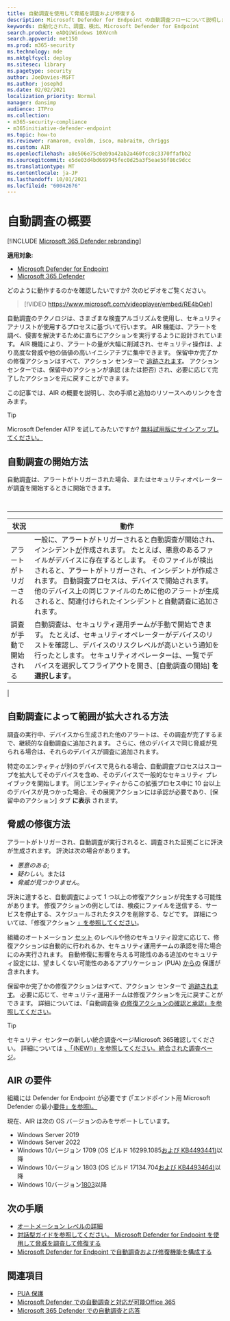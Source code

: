 ```yaml
---
title: 自動調査を使用して脅威を調査および修復する
description: Microsoft Defender for Endpoint の自動調査フローについて説明します。
keywords: 自動化された、調査、検出、Microsoft Defender for Endpoint
search.product: eADQiWindows 10XVcnh
search.appverid: met150
ms.prod: m365-security
ms.technology: mde
ms.mktglfcycl: deploy
ms.sitesec: library
ms.pagetype: security
author: JoeDavies-MSFT
ms.author: josephd
ms.date: 02/02/2021
localization_priority: Normal
manager: dansimp
audience: ITPro
ms.collection:
- m365-security-compliance
- m365initiative-defender-endpoint
ms.topic: how-to
ms.reviewer: ramarom, evaldm, isco, mabraitm, chriggs
ms.custom: AIR
ms.openlocfilehash: a8e506e75c0eb9a42ab2a460fcc8c3370ffafbb2
ms.sourcegitcommit: e5de03d4bd669945fec0d25a3f5eae56f86c9dcc
ms.translationtype: MT
ms.contentlocale: ja-JP
ms.lasthandoff: 10/01/2021
ms.locfileid: "60042676"
---
```

# <a name="overview-of-automated-investigations"></a>自動調査の概要

[!INCLUDE [Microsoft 365 Defender rebranding](../../includes/microsoft-defender.md)]

**適用対象:**
- [Microsoft Defender for Endpoint](https://go.microsoft.com/fwlink/p/?linkid=2154037)
- [Microsoft 365 Defender](https://go.microsoft.com/fwlink/?linkid=2118804)

どのように動作するのかを確認したいですか? 次のビデオをご覧ください。

> [!VIDEO https://www.microsoft.com/videoplayer/embed/RE4bOeh]

自動調査のテクノロジは、さまざまな検査アルゴリズムを使用し、セキュリティ アナリストが使用するプロセスに基づいて行います。 AIR 機能は、アラートを調べ、侵害を解決するために直ちにアクションを実行するように設計されています。 AIR 機能により、アラートの量が大幅に削減され、セキュリティ操作は、より高度な脅威や他の価値の高いイニシアチブに集中できます。 保留中か完了かの修復アクションはすべて、アクション センターで [追跡されます](auto-investigation-action-center.md)。 アクション センターでは、保留中のアクションが承認 (または拒否) され、必要に応じて完了したアクションを元に戻すことができます。

この記事では、AIR の概要を説明し、次の手順と追加のリソースへのリンクを含みます。

> [!TIP]
> Microsoft Defender ATP を試してみたいですか? [無料試用版にサインアップしてください。](https://signup.microsoft.com/create-account/signup?products=7f379fee-c4f9-4278-b0a1-e4c8c2fcdf7e&ru=https://aka.ms/MDEp2OpenTrial?ocid=docs-wdatp-automated-investigations-abovefoldlink)

## <a name="how-the-automated-investigation-starts"></a>自動調査の開始方法

自動調査は、アラートがトリガーされた場合、またはセキュリティオペレーターが調査を開始するときに開始できます。

<br>

****

|状況|動作|
|---|---|
|アラートがトリガーされる|一般に、アラートがトリガーされると自動調査[](review-alerts.md)が開始され、インシデント[が](view-incidents-queue.md)作成されます。 たとえば、悪意のあるファイルがデバイスに存在するとします。 そのファイルが検出されると、アラートがトリガーされ、インシデントが作成されます。 自動調査プロセスは、デバイスで開始されます。 他のデバイス上の同じファイルのために他のアラートが生成されると、関連付けられたインシデントと自動調査に追加されます。|
|調査が手動で開始される|自動調査は、セキュリティ運用チームが手動で開始できます。 たとえば、セキュリティオペレーターがデバイスのリストを確認し、デバイスのリスクレベルが高いという通知を行ったとします。 セキュリティオペレーターは、一覧でデバイスを選択してフライアウトを開き、[自動調査の開始] **を選択します**。|
|

## <a name="how-an-automated-investigation-expands-its-scope"></a>自動調査によって範囲が拡大される方法

調査の実行中、デバイスから生成された他のアラートは、その調査が完了するまで、継続的な自動調査に追加されます。 さらに、他のデバイスで同じ脅威が見られる場合は、それらのデバイスが調査に追加されます。

特定のエンティティが別のデバイスで見られる場合、自動調査プロセスはスコープを拡大してそのデバイスを含め、そのデバイスで一般的なセキュリティ プレイブックを開始します。 同じエンティティからこの拡張プロセス中に 10 台以上のデバイスが見つかった場合、その展開アクションには承認が必要であり、[保留中のアクション] タブ **に表示** されます。

## <a name="how-threats-are-remediated"></a>脅威の修復方法

アラートがトリガーされ、自動調査が実行されると、調査された証拠ごとに評決が生成されます。 評決は次の場合があります。

- *悪意のある*;
- *疑わしい*。または
- *脅威が見つかりません*。

評決に達すると、自動調査によって 1 つ以上の修復アクションが発生する可能性があります。 修復アクションの例としては、検疫にファイルを送信する、サービスを停止する、スケジュールされたタスクを削除する、などです。 詳細については、「修復アクション [」を参照してください](manage-auto-investigation.md#remediation-actions)。

組織のオートメーション [セット](automation-levels.md) のレベルや他のセキュリティ設定に応じて、修復アクションは自動的に行われるか、セキュリティ運用チームの承認を得た場合にのみ実行されます。 自動修復に影響を与える可能性のある追加のセキュリティ設定には、望ましくない可能性のあるアプリケーション (PUA) [からの](/windows/security/threat-protection/microsoft-defender-antivirus/detect-block-potentially-unwanted-apps-microsoft-defender-antivirus) 保護が含まれます。

保留中か完了かの修復アクションはすべて、アクション センターで [追跡されます](auto-investigation-action-center.md)。 必要に応じて、セキュリティ運用チームは修復アクションを元に戻すことができます。 詳細については、「自動調査後 [の修復アクションの確認と承認」を参照してください](/microsoft-365/security/defender-endpoint/manage-auto-investigation)。

> [!TIP]
> セキュリティ センターの新しい統合調査ページMicrosoft 365確認してください。 詳細については [、「(NEW!)」を参照してください。統合された調査ページ](/microsoft-365/security/defender/m365d-autoir-results#new-unified-investigation-page)。

## <a name="requirements-for-air"></a>AIR の要件

組織には Defender for Endpoint が必要です (「エンドポイント用 Microsoft Defender の最小[要件」を参照)。](minimum-requirements.md)

現在、AIR は次の OS バージョンのみをサポートしています。

- Windows Server 2019
- Windows Server 2022
- Windows 10バージョン 1709 (OS ビルド 16299.1085[および KB4493441)](https://support.microsoft.com/help/4493441/windows-10-update-kb4493441)以降
- Windows 10バージョン 1803 (OS ビルド 17134.704[および KB4493464)](https://support.microsoft.com/help/4493464/windows-10-update-kb4493464)以降
- Windows 10バージョン[1803](/windows/release-information/status-windows-10-1809-and-windows-server-2019)以降

## <a name="next-steps"></a>次の手順

- [オートメーション レベルの詳細](automation-levels.md)
- [対話型ガイドを参照してください。 Microsoft Defender for Endpoint を使用して脅威を調査して修復する](https://aka.ms/MDATP-IR-Interactive-Guide)
- [Microsoft Defender for Endpoint で自動調査および修復機能を構成する](configure-automated-investigations-remediation.md)

## <a name="see-also"></a>関連項目

- [PUA 保護](/windows/security/threat-protection/microsoft-defender-antivirus/detect-block-potentially-unwanted-apps-microsoft-defender-antivirus)
- [Microsoft Defender での自動調査と対応が可能Office 365](/microsoft-365/security/office-365-security/office-365-air)
- [Microsoft 365 Defender での自動調査と応答](/microsoft-365/security/defender/mtp-autoir)
